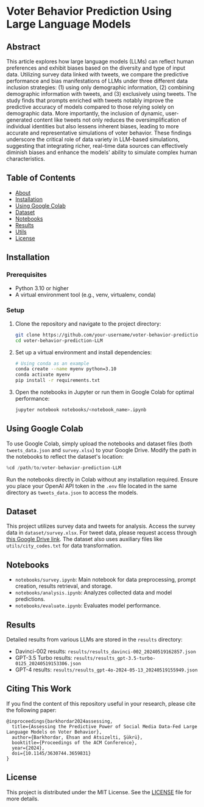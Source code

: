 # Voter Behavior Prediction Using Large Language Models

## Abstract

This article explores how large language models (LLMs) can reflect human preferences and exhibit biases based on the diversity and type of input data. Utilizing survey data linked with tweets, we compare the predictive performance and bias manifestations of LLMs under three different data inclusion strategies: (1) using only demographic information, (2) combining demographic information with tweets, and (3) exclusively using tweets. The study finds that prompts enriched with tweets notably improve the predictive accuracy of models compared to those relying solely on demographic data. More importantly, the inclusion of dynamic, user-generated content like tweets not only reduces the oversimplification of individual identities but also lessens inherent biases, leading to more accurate and representative simulations of voter behavior. These findings underscore the critical role of data variety in LLM-based simulations, suggesting that integrating richer, real-time data sources can effectively diminish biases and enhance the models' ability to simulate complex human characteristics.

## Table of Contents

- [About](#about)
- [Installation](#installation)
- [Using Google Colab](#using-google-colab)
- [Dataset](#dataset)
- [Notebooks](#notebooks)
- [Results](#results)
- [Utils](#utils)
- [License](#license)

## Installation

### Prerequisites

- Python 3.10 or higher
- A virtual environment tool (e.g., venv, virtualenv, conda)

### Setup

1. Clone the repository and navigate to the project directory:
   ```bash
   git clone https://github.com/your-username/voter-behavior-prediction-LLM.git
   cd voter-behavior-prediction-LLM
   ```

2. Set up a virtual environment and install dependencies:
   ```bash
   # Using conda as an example
   conda create --name myenv python=3.10
   conda activate myenv
   pip install -r requirements.txt
   ```

3. Open the notebooks in Jupyter or run them in Google Colab for optimal performance:
   ```bash
   jupyter notebook notebooks/<notebook_name>.ipynb
   ```

## Using Google Colab

To use Google Colab, simply upload the notebooks and dataset files (both `tweets_data.json` and `survey.xlsx`) to your Google Drive. Modify the path in the notebooks to reflect the dataset's location:

```python
%cd /path/to/voter-behavior-prediction-LLM
```

Run the notebooks directly in Colab without any installation required. Ensure you place your OpenAI API token in the `.env` file located in the same directory as `tweets_data.json` to access the models.

## Dataset

This project utilizes survey data and tweets for analysis. Access the survey data in `dataset/survey.xlsx`. For tweet data, please request access through [this Google Drive link](https://drive.google.com/file/d/1tnUMC6_q0f6ZB9kQJsNBUbpV1j_Q7I9c/view?usp=sharing). The dataset also uses auxiliary files like `utils/city_codes.txt` for data transformation.

## Notebooks

- `notebooks/survey.ipynb`: Main notebook for data preprocessing, prompt creation, results retrieval, and storage.
- `notebooks/analysis.ipynb`: Analyzes collected data and model predictions.
- `notebooks/evaluate.ipynb`: Evaluates model performance.

## Results

Detailed results from various LLMs are stored in the `results` directory:
- Davinci-002 results: `results/results_davinci-002_20240519162857.json`
- GPT-3.5 Turbo results: `results/results_gpt-3.5-turbo-0125_20240519153306.json`
- GPT-4 results: `results/results_gpt-4o-2024-05-13_20240519155949.json`
## Citing This Work

If you find the content of this repository useful in your research, please cite the following paper:

```
@inproceedings{barkhordar2024assessing,
  title={Assessing the Predictive Power of Social Media Data-Fed Large Language Models on Voter Behavior},
  author={Barkhordar, Ehsan and Atsizelti, Şükrü},
  booktitle={Proceedings of the ACM Conference},
  year={2024},
  doi={10.1145/3630744.3659831}
}
```

## License

This project is distributed under the MIT License. See the [LICENSE](LICENSE) file for more details.
